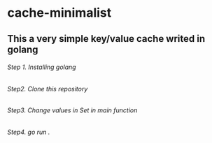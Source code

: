 # cache-minimalist
## This a very simple key/value cache writed in golang

###### Step 1. Installing golang
###### Step2. Clone this repository
###### Step3. Change values in Set in main function
###### Step4. go run .
